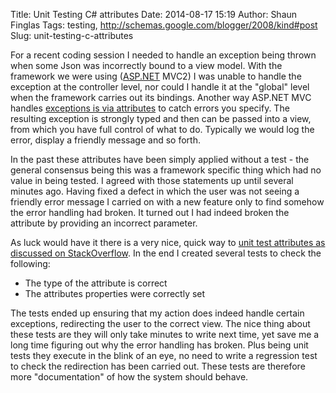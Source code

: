 Title: Unit Testing C# attributes
Date: 2014-08-17 15:19
Author: Shaun Finglas
Tags: testing, http://schemas.google.com/blogger/2008/kind#post
Slug: unit-testing-c-attributes

For a recent coding session I needed to handle an exception being thrown
when some Json was incorrectly bound to a view model. With the framework
we were using ([ASP.NET](http://www.asp.net/mvc "ASP.NET MVC2") MVC2) I
was unable to handle the exception at the controller level, nor could I
handle it at the "global" level when the framework carries out its
bindings. Another way ASP.NET MVC handles [exceptions is via
attributes](http://msdn.microsoft.com/en-us/library/system.web.mvc.handleerrorattribute.aspx)
to catch errors you specify. The resulting exception is strongly typed
and then can be passed into a view, from which you have full control of
what to do. Typically we would log the error, display a friendly message
and so forth.

In the past these attributes have been simply applied without a test -
the general consensus being this was a framework specific thing which
had no value in being tested. I agreed with those statements up until
several minutes ago. Having fixed a defect in which the user was not
seeing a friendly error message I carried on with a new feature only to
find somehow the error handling had broken. It turned out I had indeed
broken the attribute by providing an incorrect parameter.

As luck would have it there is a very nice, quick way to [unit test
attributes as discussed on
StackOverflow](http://stackoverflow.com/questions/2007434/how-to-nunit-test-for-a-methods-attribute-existance).
In the end I created several tests to check the following:

-   The type of the attribute is correct
-   The attributes properties were correctly set

The tests ended up ensuring that my action does indeed handle certain
exceptions, redirecting the user to the correct view. The nice thing
about these tests are they will only take minutes to write next time,
yet save me a long time figuring out why the error handling has broken.
Plus being unit tests they execute in the blink of an eye, no need to
write a regression test to check the redirection has been carried out.
These tests are therefore more "documentation" of how the system should
behave.

</p>

